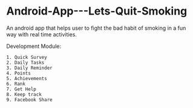 # Android-App---Lets-Quit-Smoking
An android app that helps user to fight the bad habit of smoking in a fun way with real time activities.

Development Module:

	1. Quick Survey
	2. Daily Tasks
	3. Daily Reminder
	4. Points
	5. Achievements
	6. Rank
	7. Get Help
	8. Keep track
	9. Facebook Share

